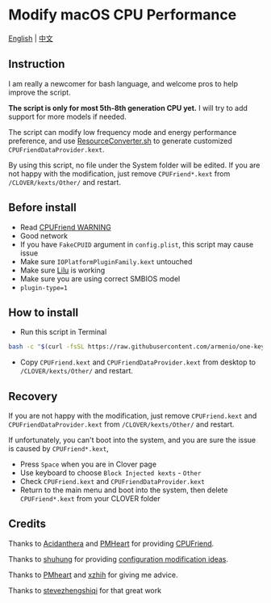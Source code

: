 # Modify macOS CPU Performance

[English](README.md) | [中文](README_CN.md)

## Instruction

I am really a newcomer for bash language, and welcome pros to help improve the script.

<b>The script is only for most 5th-8th generation CPU yet.</b> I will try to add support for more models if needed.

The script can modify low frequency mode and energy performance preference, and use [ResourceConverter.sh](https://github.com/acidanthera/CPUFriend/tree/master/ResourceConverter) to generate customized `CPUFriendDataProvider.kext`.

By using this script, no file under the System folder will be edited. If you are not happy with the modification, just remove `CPUFriend*.kext` from `/CLOVER/kexts/Other/` and restart.


## Before install

- Read [CPUFriend WARNING](https://github.com/acidanthera/CPUFriend/blob/master/Instructions.md#warning)
- Good network
- If you have `FakeCPUID` argument in `config.plist`, this script may cause issue
- Make sure `IOPlatformPluginFamily.kext` untouched
- Make sure [Lilu](https://github.com/acidanthera/Lilu) is working
- Make sure you are using correct SMBIOS model
- `plugin-type=1`


## How to install

- Run this script in Terminal

```bash
bash -c "$(curl -fsSL https://raw.githubusercontent.com/armenio/one-key-cpufriend/master/one-key-cpufriend.sh)"
```

- Copy `CPUFriend.kext` and `CPUFriendDataProvider.kext` from desktop to `/CLOVER/kexts/Other/` and restart.


## Recovery

If you are not happy with the modification, just remove `CPUFriend.kext` and `CPUFriendDataProvider.kext` from `/CLOVER/kexts/Other/` and restart.

If unfortunately, you can't boot into the system, and you are sure the issue is caused by `CPUFriend*.kext`,
 
 - Press `Space` when you are in Clover page
 - Use keyboard to choose `Block Injected kexts` - `Other`
 - Check `CPUFriend.kext` and `CPUFriendDataProvider.kext`
 - Return to the main menu and boot into the system, then delete `CPUFriend*.kext` from your CLOVER folder


## Credits

Thanks to [Acidanthera](https://github.com/acidanthera) and [PMHeart](https://github.com/PMHeart) for providing [CPUFriend](https://github.com/acidanthera/CPUFriend).

Thanks to [shuhung](https://www.tonymacx86.com/members/shuhung.957282) for providing [configuration modification ideas](https://www.tonymacx86.com/threads/skylake-hwp-enable.214915/page-7).

Thanks to [PMheart](https://github.com/PMheart) and [xzhih](https://github.com/xzhih) for giving me advice.

Thanks to [stevezhengshiqi](https://github.com/stevezhengshiqi) for that great work
